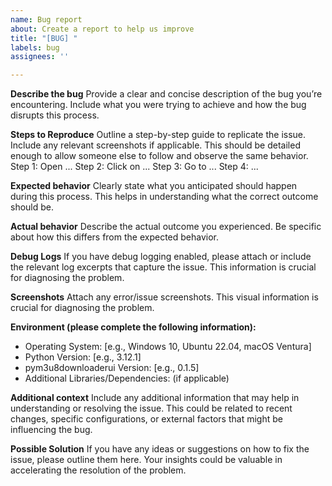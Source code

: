 ```yaml
---
name: Bug report
about: Create a report to help us improve
title: "[BUG] "
labels: bug
assignees: ''

---
```


**Describe the bug**
Provide a clear and concise description of the bug you’re encountering. Include what you were trying to achieve and how
the bug disrupts this process.

**Steps to Reproduce**
Outline a step-by-step guide to replicate the issue. Include any relevant screenshots if applicable. This
should be detailed enough to allow someone else to follow and observe the same behavior.
Step 1: Open ...
Step 2: Click on ...
Step 3: Go to ...
Step 4: ...

**Expected behavior**
Clearly state what you anticipated should happen during this process. This helps in understanding what the correct
outcome should be.

**Actual behavior**
Describe the actual outcome you experienced. Be specific about how this differs from the expected behavior.

**Debug Logs**
If you have debug logging enabled, please attach or include the relevant log excerpts that capture the issue. This
information is crucial for diagnosing the problem.

**Screenshots**
Attach any error/issue screenshots. This visual information is crucial for diagnosing the problem.

**Environment (please complete the following information):**

- Operating System: [e.g., Windows 10, Ubuntu 22.04, macOS Ventura]
- Python Version: [e.g., 3.12.1]
- pym3u8downloaderui Version: [e.g., 0.1.5]
- Additional Libraries/Dependencies: (if applicable)

**Additional context**
Include any additional information that may help in understanding or resolving the issue. This could be related to
recent changes, specific configurations, or external factors that might be influencing the bug.

**Possible Solution**
If you have any ideas or suggestions on how to fix the issue, please outline them here. Your insights could be valuable
in accelerating the resolution of the problem.